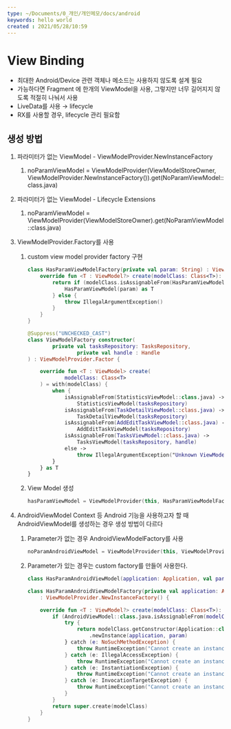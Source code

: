 ```yaml
---
type: ~/Documents/0_개인/개인메모/docs/android
keywords: hello world
created : 2021/05/28/10:59
---
```


# View Binding

- 최대한 Android/Device 관련 객체나 메소드는 사용하지 않도록 설계 필요
- 가능하다면 Fragment 에 한개의 ViewModel을 사용, 그렇지만 너무 길어지지 않도록 적절히 나눠서 사용
- LiveData를 사용 → lifecycle
- RX를 사용할 경우, lifecycle 관리 필요함

## 생성 방법

1. 파라미터가 없는 ViewModel - ViewModelProvider.NewInstanceFactory
    1. noParamViewModel = ViewModelProvider(ViewModelStoreOwner, ViewModelProvider.NewInstanceFactory()).get(NoParamViewModel::class.java)

2. 파라미터가 없는 ViewModel - Lifecycle Extensions
    1. noParamViewModel = ViewModelProvider(ViewModelStoreOwner).get(NoParamViewModel::class.java)

3. ViewModelProvider.Factory를 사용
    1. custom view model provider factory 구현

        ```kotlin
        class HasParamViewModelFactory(private val param: String) : ViewModelProvider.Factory {
            override fun <T : ViewModel?> create(modelClass: Class<T>): T {
                return if (modelClass.isAssignableFrom(HasParamViewModel::class.java)) {
                    HasParamViewModel(param) as T
                } else {
                    throw IllegalArgumentException()
                }
            }
        }
        ```

        ```kotlin
        @Suppress("UNCHECKED_CAST")
        class ViewModelFactory constructor(
                private val tasksRepository: TasksRepository,
                        private val handle : Handle
        ) : ViewModelProvider.Factor {

            override fun <T : ViewModel> create(
                    modelClass: Class<T>
            ) = with(modelClass) {
                when {
                    isAssignableFrom(StatisticsViewModel::class.java) ->
                        StatisticsViewModel(tasksRepository)
                    isAssignableFrom(TaskDetailViewModel::class.java) ->
                        TaskDetailViewModel(tasksRepository)
                    isAssignableFrom(AddEditTaskViewModel::class.java) ->
                        AddEditTaskViewModel(tasksRepository)
                    isAssignableFrom(TasksViewModel::class.java) ->
                        TasksViewModel(tasksRepository, handle)
                    else ->
                        throw IllegalArgumentException("Unknown ViewModel class: ${modelClass.name}")
                }
            } as T
        }
        ```

   2. View Model 생성

        ```kotlin
        hasParamViewModel = ViewModelProvider(this, HasParamViewModelFactory(sampleParam)).get(HasParamViewModel::class.java)
        ```

4. AndroidViewModel
    Context 등 Android 기능을 사용하고자 할 때  AndroidViewModel를 생성하는 경우 생성 방법이 다르다

   1. Parameter가 없는 경우 AndroidViewModelFactory를 사용

        ``` kotlin
        noParamAndroidViewModel = ViewModelProvider(this, ViewModelProvider.AndroidViewModelFactory(application)).get(NoParamAndroidViewModel::class.java)
        ```

    2. Parameter가 있는 경우는 custom factory를 만들어 사용한다.

        ```kotlin
        class HasParamAndroidViewModel(application: Application, val param: String): AndroidViewModel(application)
        ```

        ```kotlin
        class HasParamAndroidViewModelFactory(private val application: Application, private val param: String)
            : ViewModelProvider.NewInstanceFactory() {
        
            override fun <T : ViewModel?> create(modelClass: Class<T>): T {
                if (AndroidViewModel::class.java.isAssignableFrom(modelClass)) {
                    try {
                        return modelClass.getConstructor(Application::class.java, String::class.java)
                            .newInstance(application, param)
                    } catch (e: NoSuchMethodException) {
                        throw RuntimeException("Cannot create an instance of $modelClass", e)
                    } catch (e: IllegalAccessException) {
                        throw RuntimeException("Cannot create an instance of $modelClass", e)
                    } catch (e: InstantiationException) {
                        throw RuntimeException("Cannot create an instance of $modelClass", e)
                    } catch (e: InvocationTargetException) {
                        throw RuntimeException("Cannot create an instance of $modelClass", e)
                    }
                }
                return super.create(modelClass)
            }
        }
        ```